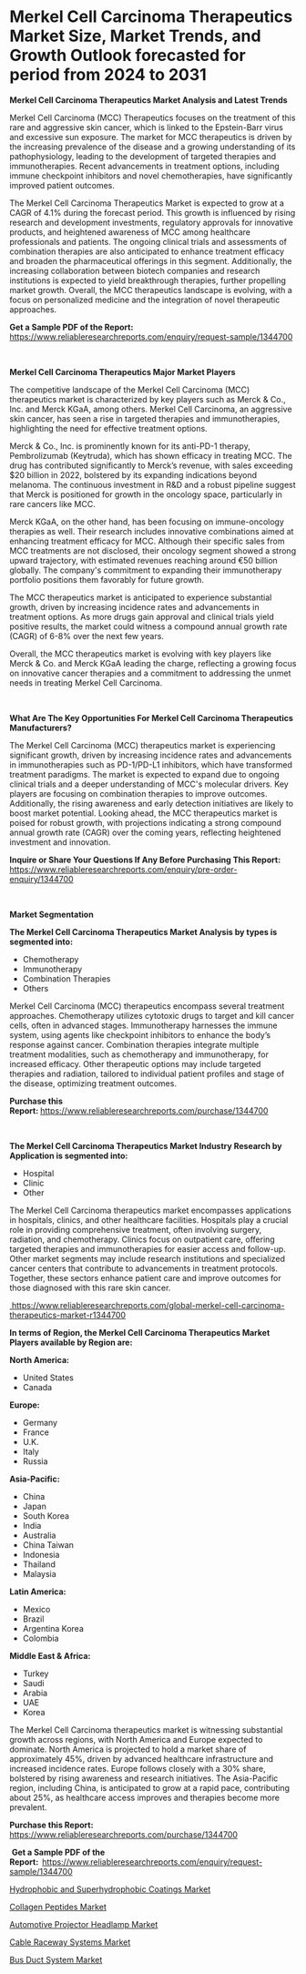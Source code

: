 <p><h1>Merkel Cell Carcinoma Therapeutics Market Size, Market Trends, and Growth Outlook forecasted for period from 2024 to 2031</h1></p><p><strong>Merkel Cell Carcinoma Therapeutics Market Analysis and Latest Trends</strong></p>
<p><p>Merkel Cell Carcinoma (MCC) Therapeutics focuses on the treatment of this rare and aggressive skin cancer, which is linked to the Epstein-Barr virus and excessive sun exposure. The market for MCC therapeutics is driven by the increasing prevalence of the disease and a growing understanding of its pathophysiology, leading to the development of targeted therapies and immunotherapies. Recent advancements in treatment options, including immune checkpoint inhibitors and novel chemotherapies, have significantly improved patient outcomes.</p><p>The Merkel Cell Carcinoma Therapeutics Market is expected to grow at a CAGR of 4.1% during the forecast period. This growth is influenced by rising research and development investments, regulatory approvals for innovative products, and heightened awareness of MCC among healthcare professionals and patients. The ongoing clinical trials and assessments of combination therapies are also anticipated to enhance treatment efficacy and broaden the pharmaceutical offerings in this segment. Additionally, the increasing collaboration between biotech companies and research institutions is expected to yield breakthrough therapies, further propelling market growth. Overall, the MCC therapeutics landscape is evolving, with a focus on personalized medicine and the integration of novel therapeutic approaches.</p></p>
<p><strong>Get a Sample PDF of the Report:&nbsp;</strong> <a href="https://www.reliableresearchreports.com/enquiry/request-sample/1344700?utm_campaign=9&utm_medium=2&utm_source=Github&utm_content=ia&utm_term=18112024&utm_id=merkel-cell-carcinoma-therapeutics">https://www.reliableresearchreports.com/enquiry/request-sample/1344700</a></p>
<p>&nbsp;</p>
<p><strong>Merkel Cell Carcinoma Therapeutics Major Market Players</strong></p>
<p><p>The competitive landscape of the Merkel Cell Carcinoma (MCC) therapeutics market is characterized by key players such as Merck & Co., Inc. and Merck KGaA, among others. Merkel Cell Carcinoma, an aggressive skin cancer, has seen a rise in targeted therapies and immunotherapies, highlighting the need for effective treatment options.</p><p>Merck & Co., Inc. is prominently known for its anti-PD-1 therapy, Pembrolizumab (Keytruda), which has shown efficacy in treating MCC. The drug has contributed significantly to Merck’s revenue, with sales exceeding $20 billion in 2022, bolstered by its expanding indications beyond melanoma. The continuous investment in R&D and a robust pipeline suggest that Merck is positioned for growth in the oncology space, particularly in rare cancers like MCC.</p><p>Merck KGaA, on the other hand, has been focusing on immune-oncology therapies as well. Their research includes innovative combinations aimed at enhancing treatment efficacy for MCC. Although their specific sales from MCC treatments are not disclosed, their oncology segment showed a strong upward trajectory, with estimated revenues reaching around €50 billion globally. The company's commitment to expanding their immunotherapy portfolio positions them favorably for future growth.</p><p>The MCC therapeutics market is anticipated to experience substantial growth, driven by increasing incidence rates and advancements in treatment options. As more drugs gain approval and clinical trials yield positive results, the market could witness a compound annual growth rate (CAGR) of 6-8% over the next few years.</p><p>Overall, the MCC therapeutics market is evolving with key players like Merck & Co. and Merck KGaA leading the charge, reflecting a growing focus on innovative cancer therapies and a commitment to addressing the unmet needs in treating Merkel Cell Carcinoma.</p></p>
<p>&nbsp;</p>
<p><strong>What Are The Key Opportunities For Merkel Cell Carcinoma Therapeutics Manufacturers?</strong></p>
<p><p>The Merkel Cell Carcinoma (MCC) therapeutics market is experiencing significant growth, driven by increasing incidence rates and advancements in immunotherapies such as PD-1/PD-L1 inhibitors, which have transformed treatment paradigms. The market is expected to expand due to ongoing clinical trials and a deeper understanding of MCC's molecular drivers. Key players are focusing on combination therapies to improve outcomes. Additionally, the rising awareness and early detection initiatives are likely to boost market potential. Looking ahead, the MCC therapeutics market is poised for robust growth, with projections indicating a strong compound annual growth rate (CAGR) over the coming years, reflecting heightened investment and innovation.</p></p>
<p><strong>Inquire or Share Your Questions If Any Before Purchasing This Report:</strong> <a href="https://www.reliableresearchreports.com/enquiry/pre-order-enquiry/1344700?utm_campaign=9&utm_medium=2&utm_source=Github&utm_content=ia&utm_term=18112024&utm_id=merkel-cell-carcinoma-therapeutics">https://www.reliableresearchreports.com/enquiry/pre-order-enquiry/1344700</a></p>
<p>&nbsp;</p>
<p><strong>Market Segmentation</strong></p>
<p><strong>The Merkel Cell Carcinoma Therapeutics Market Analysis by types is segmented into:</strong></p>
<p><ul><li>Chemotherapy</li><li>Immunotherapy</li><li>Combination Therapies</li><li>Others</li></ul></p>
<p><p>Merkel Cell Carcinoma (MCC) therapeutics encompass several treatment approaches. Chemotherapy utilizes cytotoxic drugs to target and kill cancer cells, often in advanced stages. Immunotherapy harnesses the immune system, using agents like checkpoint inhibitors to enhance the body’s response against cancer. Combination therapies integrate multiple treatment modalities, such as chemotherapy and immunotherapy, for increased efficacy. Other therapeutic options may include targeted therapies and radiation, tailored to individual patient profiles and stage of the disease, optimizing treatment outcomes.</p></p>
<p><strong>Purchase this Report:&nbsp;</strong><a href="https://www.reliableresearchreports.com/purchase/1344700?utm_campaign=9&utm_medium=2&utm_source=Github&utm_content=ia&utm_term=18112024&utm_id=merkel-cell-carcinoma-therapeutics">https://www.reliableresearchreports.com/purchase/1344700</a></p>
<p>&nbsp;</p>
<p><strong>The Merkel Cell Carcinoma Therapeutics Market Industry Research by Application is segmented into:</strong></p>
<p><ul><li>Hospital</li><li>Clinic</li><li>Other</li></ul></p>
<p><p>The Merkel Cell Carcinoma therapeutics market encompasses applications in hospitals, clinics, and other healthcare facilities. Hospitals play a crucial role in providing comprehensive treatment, often involving surgery, radiation, and chemotherapy. Clinics focus on outpatient care, offering targeted therapies and immunotherapies for easier access and follow-up. Other market segments may include research institutions and specialized cancer centers that contribute to advancements in treatment protocols. Together, these sectors enhance patient care and improve outcomes for those diagnosed with this rare skin cancer.</p></p>
<p><a href="https://www.reliableresearchreports.com/global-merkel-cell-carcinoma-therapeutics-market-r1344700?utm_campaign=9&utm_medium=2&utm_source=Github&utm_content=ia&utm_term=18112024&utm_id=merkel-cell-carcinoma-therapeutics">&nbsp;https://www.reliableresearchreports.com/global-merkel-cell-carcinoma-therapeutics-market-r1344700</a></p>
<p><strong>In terms of Region, the Merkel Cell Carcinoma Therapeutics Market Players available by Region are:</strong></p>
<p>
    <p> <strong> North America: </strong>
        <ul>
            <li>United States</li>
            <li>Canada</li>
        </ul>
        </p> 
    <p> <strong> Europe: </strong>
        <ul>
            <li>Germany</li>
            <li>France</li>
            <li>U.K.</li>
            <li>Italy</li>
            <li>Russia</li>
        </ul>
        </p> 
    <p> <strong> Asia-Pacific: </strong>
        <ul>
            <li>China</li>
            <li>Japan</li>
            <li>South Korea</li>
            <li>India</li>
            <li>Australia</li>
            <li>China Taiwan</li>
            <li>Indonesia</li>
            <li>Thailand</li>
            <li>Malaysia</li>
        </ul>
        </p> 
    <p> <strong> Latin America: </strong>
        <ul>
            <li>Mexico</li>
            <li>Brazil</li>
            <li>Argentina Korea</li>
            <li>Colombia</li>
        </ul>
        </p> 
    <p> <strong> Middle East & Africa: </strong>
        <ul>
            <li>Turkey</li>
            <li>Saudi</li>
            <li>Arabia</li>
            <li>UAE</li>
            <li>Korea</li>
        </ul>
    </p>
    </p>
<p><p>The Merkel Cell Carcinoma therapeutics market is witnessing substantial growth across regions, with North America and Europe expected to dominate. North America is projected to hold a market share of approximately 45%, driven by advanced healthcare infrastructure and increased incidence rates. Europe follows closely with a 30% share, bolstered by rising awareness and research initiatives. The Asia-Pacific region, including China, is anticipated to grow at a rapid pace, contributing about 25%, as healthcare access improves and therapies become more prevalent.</p></p>
<p><strong>Purchase this Report: </strong><a href="https://www.reliableresearchreports.com/purchase/1344700?utm_campaign=9&utm_medium=2&utm_source=Github&utm_content=ia&utm_term=18112024&utm_id=merkel-cell-carcinoma-therapeutics">https://www.reliableresearchreports.com/purchase/1344700</a></p>
<p>&nbsp;<strong>Get a Sample PDF of the Report:&nbsp;&nbsp;</strong><a href="https://www.reliableresearchreports.com/enquiry/request-sample/1344700?utm_campaign=9&utm_medium=2&utm_source=Github&utm_content=ia&utm_term=18112024&utm_id=merkel-cell-carcinoma-therapeutics">https://www.reliableresearchreports.com/enquiry/request-sample/1344700</a></p>
<p><strong></strong></p>
<p><p><a href="https://github.com/marloy8/Market-Research-Report-List-6/blob/main/hydrophobic-and-superhydrophobic-coatings-market.md?utm_campaign=9&utm_medium=2&utm_source=Github&utm_content=ia&utm_term=18112024&utm_id=merkel-cell-carcinoma-therapeutics">Hydrophobic and Superhydrophobic Coatings Market</a></p><p><a href="https://www.linkedin.com/pulse/global-collagen-peptides-market-forecast-2024-2031-plc1f?utm_campaign=9&utm_medium=2&utm_source=Github&utm_content=ia&utm_term=18112024&utm_id=merkel-cell-carcinoma-therapeutics">Collagen Peptides Market</a></p><p><a href="https://github.com/hgf64gh/Market-Research-Report-List-1/blob/main/automotive-projector-headlamp-market.md?utm_campaign=9&utm_medium=2&utm_source=Github&utm_content=ia&utm_term=18112024&utm_id=merkel-cell-carcinoma-therapeutics">Automotive Projector Headlamp Market</a></p><p><a href="https://www.linkedin.com/pulse/global-cable-raceway-systems-market-trends-forecasts-strategic-gkppe?utm_campaign=9&utm_medium=2&utm_source=Github&utm_content=ia&utm_term=18112024&utm_id=merkel-cell-carcinoma-therapeutics">Cable Raceway Systems Market</a></p><p><a href="https://issuu.com/reportprime-2/docs/bus-duct-system-market-size-2030.pp_5fe3bc81e780aa?utm_campaign=9&utm_medium=2&utm_source=Github&utm_content=ia&utm_term=18112024&utm_id=merkel-cell-carcinoma-therapeutics">Bus Duct System Market</a></p></p>